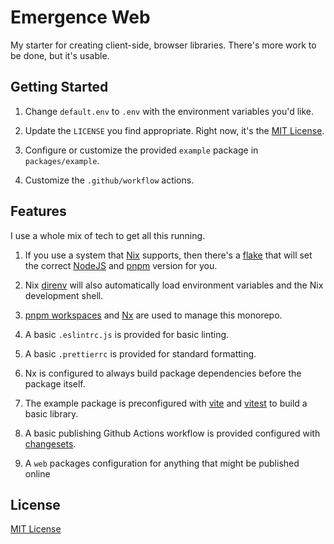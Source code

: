 # Emergence Web

My starter for creating client-side, browser libraries. There's more work to be done, but it's usable.

## Getting Started

1. Change `default.env` to `.env` with the environment variables you'd like.

2. Update the `LICENSE` you find appropriate. Right now, it's the [MIT License](https://opensource.org/license/mit/).

3. Configure or customize the provided `example` package in `packages/example`.

4. Customize the `.github/workflow` actions.

## Features

I use a whole mix of tech to get all this running.

1. If you use a system that [Nix](https://nixos.org/) supports, then there's a [flake](https://nixos.wiki/wiki/Flakes) that will set the correct [NodeJS](https://nodejs.org/) and [pnpm](https://pnpm.io/) version for you.

2. Nix [direnv](https://direnv.net/) will also automatically load environment variables and the Nix development shell.

3. [pnpm workspaces](https://pnpm.io/workspaces) and [Nx](https://nx.dev/) are used to manage this monorepo.

4. A basic `.eslintrc.js` is provided for basic linting.

5. A basic `.prettierrc` is provided for standard formatting.

6. Nx is configured to always build package dependencies before the package itself.

7. The example package is preconfigured with [vite](https://vitejs.dev/) and [vitest](https://vitest.dev/) to build a basic library.

8. A basic publishing Github Actions workflow is provided configured with [changesets](https://github.com/changesets/changesets).

9. A `web` packages configuration for anything that might be published online

## License

[MIT License](./LICENSE)
